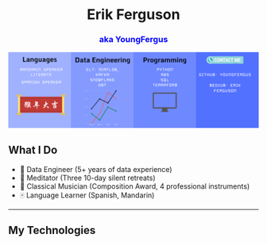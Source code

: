<h1 align="center">Erik Ferguson</h1>
<span style="color:blue;"><h3 align="center"> aka YoungFergus</h3></span>

![Banner](https://raw.githubusercontent.com/YoungFergus/YoungFergus/main/EF_Banner.png)

## What I Do
 - 🧮 Data Engineer (5+ years of data experience)
 - 🧘 Meditator (Three 10-day silent retreats)
 - 🎹 Classical Musician (Composition Award, 4 professional instruments)
 - 🀄️ Language Learner (Spanish, Mandarin)

---
## My Technologies
<!--
**YoungFergus/YoungFergus** is a ✨ _special_ ✨ repository because its `README.md` (this file) appears on your GitHub profile.

Here are some ideas to get you started:

- 🔭 I’m currently working on ...
- 🌱 I’m currently learning ...
- 👯 I’m looking to collaborate on ...
- 🤔 I’m looking for help with ...
- 💬 Ask me about ...
- 📫 How to reach me: ...
- 😄 Pronouns: ...
- ⚡ Fun fact: ...
-->
